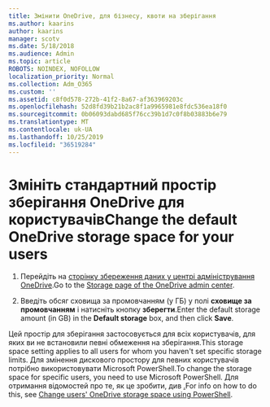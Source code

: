 ```yaml
---
title: Змінити OneDrive, для бізнесу, квоти на зберігання
ms.author: kaarins
author: kaarins
manager: scotv
ms.date: 5/18/2018
ms.audience: Admin
ms.topic: article
ROBOTS: NOINDEX, NOFOLLOW
localization_priority: Normal
ms.collection: Adm_O365
ms.custom: ''
ms.assetid: c8f0d578-272b-41f2-8a67-af363969203c
ms.openlocfilehash: 52d8fd39b21b2ac8f1a9965981e8fdc536ea18f0
ms.sourcegitcommit: 0b06093dabd685f76cc39b1d7c0f8b03883b6e79
ms.translationtype: MT
ms.contentlocale: uk-UA
ms.lasthandoff: 10/25/2019
ms.locfileid: "36519284"
---
```

# <a name="change-the-default-onedrive-storage-space-for-your-users"></a><span data-ttu-id="ba15e-102">Змініть стандартний простір зберігання OneDrive для користувачів</span><span class="sxs-lookup"><span data-stu-id="ba15e-102">Change the default OneDrive storage space for your users</span></span>

1. <span data-ttu-id="ba15e-103">Перейдіть на [сторінку збереження даних у центрі адміністрування OneDrive](https://admin.onedrive.com/?v=StorageSettings).</span><span class="sxs-lookup"><span data-stu-id="ba15e-103">Go to the [Storage page of the OneDrive admin center](https://admin.onedrive.com/?v=StorageSettings).</span></span>
    
2. <span data-ttu-id="ba15e-104">Введіть обсяг сховища за промовчанням (у ГБ) у полі **сховище за промовчанням** і натисніть кнопку **зберегти**.</span><span class="sxs-lookup"><span data-stu-id="ba15e-104">Enter the default storage amount (in GB) in the **Default storage** box, and then click **Save**.</span></span>
    
<span data-ttu-id="ba15e-105">Цей простір для зберігання застосовується для всіх користувачів, для яких ви не встановили певні обмеження на зберігання.</span><span class="sxs-lookup"><span data-stu-id="ba15e-105">This storage space setting applies to all users for whom you haven't set specific storage limits.</span></span> <span data-ttu-id="ba15e-106">Для змінення дискового простору для певних користувачів потрібно використовувати Microsoft PowerShell.</span><span class="sxs-lookup"><span data-stu-id="ba15e-106">To change the storage space for specific users, you need to use Microsoft PowerShell.</span></span> <span data-ttu-id="ba15e-107">Для отримання відомостей про те, як це зробити, див [.](https://go.microsoft.com/fwlink/?linkid=866402)</span><span class="sxs-lookup"><span data-stu-id="ba15e-107">For info on how to do this, see [Change users' OneDrive storage space using PowerShell](https://go.microsoft.com/fwlink/?linkid=866402).</span></span>
  

